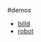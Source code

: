 #demos
* [billd](http://06wj.github.com/FL/example/billd)
* [robot](http://06wj.github.com/FL/example/robot)

